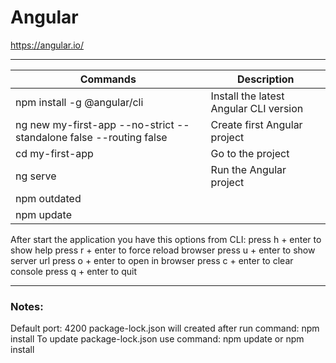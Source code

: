# **Angular**

https://angular.io/

---

|Commands                                                          |Description            |
|--                                                                |--                     |
|npm install -g @angular/cli                                       |Install the latest Angular CLI version|
|ng new my-first-app --no-strict --standalone false --routing false|Create first Angular project   |
|cd my-first-app                                                   |Go to the project      |
|ng serve                                                          |Run the Angular project|
|npm outdated|                                                     |Check outdated packages|
|npm update|                                                       |Update outdated packages|

After start the application you have this options from CLI:
press h + enter to show help
press r + enter to force reload browser
press u + enter to show server url
press o + enter to open in browser
press c + enter to clear console
press q + enter to quit

---

### **Notes:**
Default port: 4200
package-lock.json will created after run command: npm install
To update package-lock.json use command: npm update or npm install